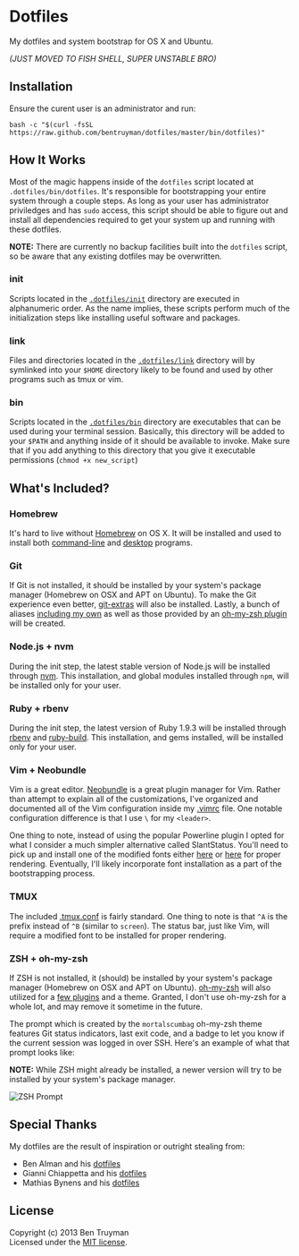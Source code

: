 # Dotfiles

My dotfiles and system bootstrap for OS X and Ubuntu.

*(JUST MOVED TO FISH SHELL, SUPER UNSTABLE BRO)*

## Installation

Ensure the curent user is an administrator and run:

    bash -c "$(curl -fsSL https://raw.github.com/bentruyman/dotfiles/master/bin/dotfiles)"

## How It Works

Most of the magic happens inside of the `dotfiles` script located at `.dotfiles/bin/dotfiles`. It's responsible for bootstrapping your entire system through a couple steps. As long as your user has administrator priviledges and has `sudo` access, this script should be able to figure out and install all dependencies required to get your system up and running with these dotfiles.

**NOTE:** There are currently no backup facilities built into the `dotfiles` script, so be aware that any existing dotfiles may be overwritten.

### init

Scripts located in the [`.dotfiles/init`](https://github.com/bentruyman/dotfiles/tree/master/init) directory are executed in alphanumeric order. As the name implies, these scripts perform much of the initialization steps like installing useful software and packages.

### link

Files and directories located in the [`.dotfiles/link`](https://github.com/bentruyman/dotfiles/tree/master/link) directory will by symlinked into your `$HOME` directory likely to be found and used by other programs such as tmux or vim.

### bin

Scripts located in the [`.dotfiles/bin`](https://github.com/bentruyman/dotfiles/tree/master/bin) directory are executables that can be used during your terminal session. Basically, this directory will be added to your `$PATH` and anything inside of it should be available to invoke. Make sure that if you add anything to this directory that you give it executable permissions (`chmod +x new_script`)

## What's Included?

### Homebrew

It's hard to live without [Homebrew](http://brew.sh/) on OS X. It will be installed and used to install both [command-line](https://github.com/bentruyman/dotfiles/blob/master/init/10_osx.sh#L24) and [desktop](https://github.com/bentruyman/dotfiles/blob/master/init/10_osx.sh#L60) programs.

### Git

If Git is not installed, it should be installed by your system's package manager (Homebrew on OSX and APT on Ubuntu). To make the Git experience even better, [git-extras](https://github.com/visionmedia/git-extras) will also be installed. Lastly, a bunch of aliases [including my own](https://github.com/bentruyman/dotfiles/blob/master/source/50_vcs.sh) as well as those provided by an [oh-my-zsh plugin](http://jasonm23.github.io/oh-my-git-aliases.html) will be created.

### Node.js + nvm

During the init step, the latest stable version of Node.js will be installed through [nvm](https://github.com/creationix/nvm). This installation, and global modules installed through `npm`, will be installed only for your user.

### Ruby + rbenv

During the init step, the latest version of Ruby 1.9.3 will be installed through [rbenv](https://github.com/sstephenson/rbenv) and [ruby-build](https://github.com/sstephenson/ruby-build). This installation, and gems installed, will be installed only for your user.

### Vim + Neobundle

Vim is a great editor. [Neobundle](https://github.com/Shougo/neobundle.vim) is a great plugin manager for Vim. Rather than attempt to explain all of the customizations, I've organized and documented all of the Vim configuration inside my [.vimrc](https://github.com/bentruyman/dotfiles/blob/master/link/.vimrc) file. One notable configuration difference is that I use `\` for my `<leader>`.

One thing to note, instead of using the popular Powerline plugin I opted for what I consider a much simpler alternative called SlantStatus. You'll need to pick up and install one of the modified fonts either [here](https://github.com/danheberden/vim-slantstatus/tree/master/fonts) or [here](https://github.com/Lokaltog/powerline-fonts) for proper rendering. Eventually, I'll likely incorporate font installation as a part of the bootstrapping process.

### TMUX

The included [.tmux.conf](https://github.com/bentruyman/dotfiles/blob/master/link/.tmux.conf) is fairly standard. One thing to note is that `^A` is the prefix instead of `^B` (similar to `screen`). The status bar, just like Vim, will require a modified font to be installed for proper rendering.

### ZSH + oh-my-zsh

If ZSH is not installed, it (should) be installed by your system's package manager (Homebrew on OSX and APT on Ubuntu). [oh-my-zsh](https://github.com/robbyrussell/oh-my-zsh) will also utilized for a [few plugins](https://github.com/bentruyman/dotfiles/blob/master/link/.zshrc#L23) and a theme. Granted, I don't use oh-my-zsh for a whole lot, and may remove it sometime in the future.

The prompt which is created by the `mortalscumbag` oh-my-zsh theme features Git status indicators, last exit code, and a badge to let you know if the current session was logged in over SSH. Here's an example of what that prompt looks like:

**NOTE:** While ZSH might already be installed, a newer version will try to be installed by your system's package manager.

![ZSH Prompt](https://i.cloudup.com/9qTAguXk3d-2000x2000.png)

## Special Thanks

My dotfiles are the result of inspiration or outright stealing from:

* Ben Alman and his [dotfiles](https://github.com/cowboy/dotfiles)
* Gianni Chiappetta and his [dotfiles](https://github.com/gf3/dotfiles)
* Mathias Bynens and his [dotfiles](https://github.com/mathiasbynens/dotfiles)

## License

Copyright (c) 2013 Ben Truyman<br>
Licensed under the [MIT license](https://github.com/bentruyman/dotfiles/blob/master/LICENSE-MIT).
